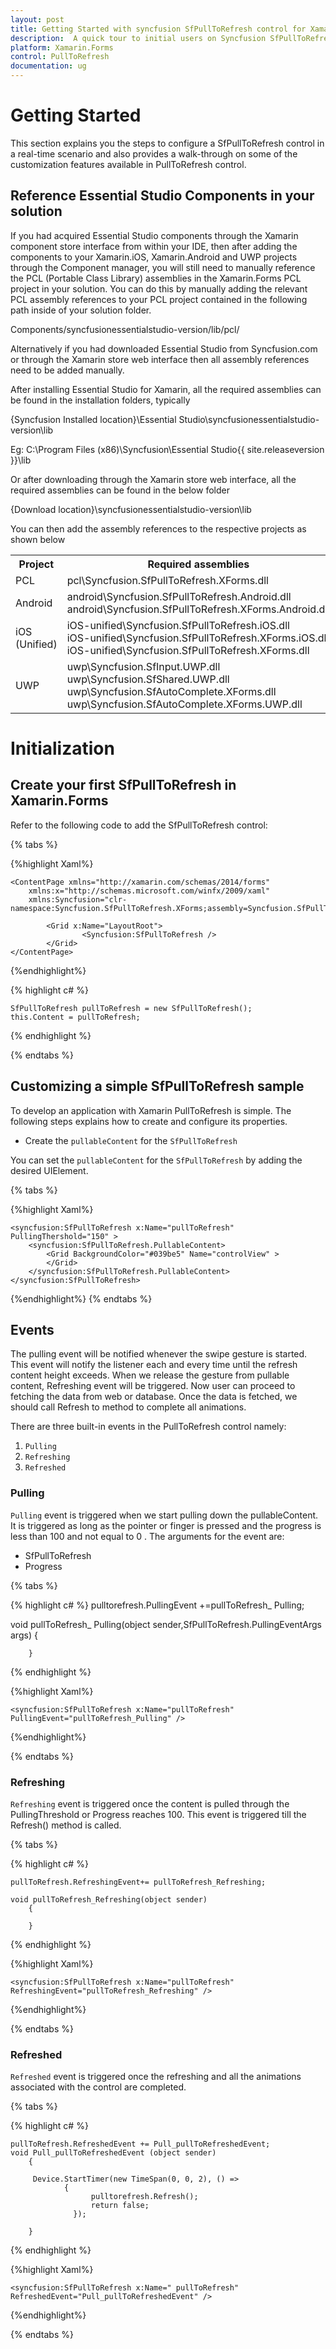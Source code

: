 ```yaml
---
layout: post
title: Getting Started with syncfusion SfPullToRefresh control for Xamarin.Forms 
description:  A quick tour to initial users on Syncfusion SfPullToRefresh control for Xamarin.Forms platform
platform: Xamarin.Forms 
control: PullToRefresh
documentation: ug
---
```



# Getting Started

This section explains you the steps to configure a SfPullToRefresh control in a real-time scenario and also provides a walk-through on some of the customization features available in PullToRefresh control.

## Reference Essential Studio Components in your solution

If you had acquired Essential Studio components through the Xamarin component store interface from within your IDE, then after adding the components to your Xamarin.iOS, Xamarin.Android and UWP projects through the Component manager, you will still need to manually reference the PCL (Portable Class Library) assemblies in the Xamarin.Forms PCL project in your solution. You can do this by manually adding the relevant PCL assembly references to your PCL project contained in the following path inside of your solution folder.

Components/syncfusionessentialstudio-version/lib/pcl/

Alternatively if you had downloaded Essential Studio from Syncfusion.com or through the Xamarin store web interface then all assembly references need to be added manually.

After installing Essential Studio for Xamarin, all the required assemblies can be found in the installation folders, typically

{Syncfusion Installed location}\Essential Studio\syncfusionessentialstudio-version\lib

Eg: C:\Program Files (x86)\Syncfusion\Essential Studio\{{ site.releaseversion }}\lib

Or after downloading through the Xamarin store web interface, all the required assemblies can be found in the below folder

{Download location}\syncfusionessentialstudio-version\lib

You can then add the assembly references to the respective projects as shown below

<table>
<tr>
<th>Project</th>
<th>Required assemblies</th>
</tr>
<tr>
<td>PCL</td>
<td>pcl\Syncfusion.SfPullToRefresh.XForms.dll</td>
</tr>
<tr>
<td>Android</td>
<td>android\Syncfusion.SfPullToRefresh.Android.dll<br/>android\Syncfusion.SfPullToRefresh.XForms.Android.dll</td>
</tr>
<tr>
<td>iOS (Unified)</td>
<td>iOS-unified\Syncfusion.SfPullToRefresh.iOS.dll<br/>iOS-unified\Syncfusion.SfPullToRefresh.XForms.iOS.dll<br/>iOS-unified\Syncfusion.SfPullToRefresh.XForms.dll</td>
</tr>
<tr>
<td>UWP</td>
<td>uwp\Syncfusion.SfInput.UWP.dll<br/>uwp\Syncfusion.SfShared.UWP.dll<br/>uwp\Syncfusion.SfAutoComplete.XForms.dll<br/>uwp\Syncfusion.SfAutoComplete.XForms.UWP.dll</td>
</tr>
</table>

# Initialization

## Create your first SfPullToRefresh in Xamarin.Forms

Refer to the following code to add the SfPullToRefresh control:


{% tabs %}

{%highlight Xaml%}

    <ContentPage xmlns="http://xamarin.com/schemas/2014/forms" 
        xmlns:x="http://schemas.microsoft.com/winfx/2009/xaml" 
        xmlns:Syncfusion="clr-namespace:Syncfusion.SfPullToRefresh.XForms;assembly=Syncfusion.SfPullToRefresh.XForms">

            <Grid x:Name="LayoutRoot">
                    <Syncfusion:SfPullToRefresh />
            </Grid> 
    </ContentPage>

{%endhighlight%}

{% highlight c# %}

    SfPullToRefresh pullToRefresh = new SfPullToRefresh();
    this.Content = pullToRefresh;

{% endhighlight %}

{% endtabs %}


## Customizing a simple SfPullToRefresh sample

To develop an application with Xamarin PullToRefresh is simple. The following steps explains how to create and configure its properties.


* Create the `pullableContent` for the `SfPullToRefresh`

You can set the `pullableContent` for the `SfPullToRefresh` by adding the desired UIElement.

{% tabs %}

{%highlight Xaml%}

    <syncfusion:SfPullToRefresh x:Name="pullToRefresh" PullingThershold="150" >
        <syncfusion:SfPullToRefresh.PullableContent>
            <Grid BackgroundColor="#039be5" Name="controlView" >
            </Grid>
        </syncfusion:SfPullToRefresh.PullableContent>
    </syncfusion:SfPullToRefresh>


{%endhighlight%}
{% endtabs %}

## Events

The pulling event will be notified whenever the swipe gesture is started. This event will notify the listener each and every time until the refresh content height exceeds. When we release the gesture from pullable content, Refreshing event will be triggered. Now user can proceed to fetching the data from web or database. Once the data is fetched, we should call Refresh to method to complete all animations.

There are three built-in events in the PullToRefresh control namely:

1. `Pulling`
2. `Refreshing`
3. `Refreshed`

### Pulling

`Pulling` event is triggered when we start pulling down the pullableContent. It is triggered as long as the pointer or finger is pressed and the progress is less than 100 and not equal to 0 . The arguments for the event are:

* SfPullToRefresh
* Progress

{% tabs %}

{% highlight c# %}
   pulltorefresh.PullingEvent +=pullToRefresh_ Pulling;

   void pullToRefresh_ Pulling(object sender,SfPullToRefresh.PullingEventArgs args) 
		{ 
		
	
		
		}
   		
{% endhighlight %}

{%highlight Xaml%}

    <syncfusion:SfPullToRefresh x:Name="pullToRefresh" PullingEvent="pullToRefresh_Pulling" />

{%endhighlight%}

{% endtabs %}

### Refreshing

`Refreshing` event is triggered once the content is pulled through the PullingThreshold or Progress reaches 100. This event is triggered till the Refresh() method is called.

{% tabs %}

{% highlight c# %}

    pullToRefresh.RefreshingEvent+= pullToRefresh_Refreshing;
   
    void pullToRefresh_Refreshing(object sender)
        {

        }


{% endhighlight %}

{%highlight Xaml%}

    <syncfusion:SfPullToRefresh x:Name="pullToRefresh" RefreshingEvent="pullToRefresh_Refreshing" />

{%endhighlight%}


{% endtabs %}

### Refreshed

`Refreshed` event is triggered once the refreshing and all the animations associated with the control are completed.

{% tabs %}


{% highlight c# %}

    pullToRefresh.RefreshedEvent += Pull_pullToRefreshedEvent;
    void Pull_pullToRefreshedEvent (object sender)
		{

         Device.StartTimer(new TimeSpan(0, 0, 2), () =>
				{
                      pulltorefresh.Refresh();
					  return false;
				  });
				
		}

{% endhighlight %}

{%highlight Xaml%}

    <syncfusion:SfPullToRefresh x:Name=" pullToRefresh" RefreshedEvent="Pull_pullToRefreshedEvent" />

{%endhighlight%}

{% endtabs %}